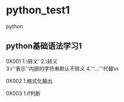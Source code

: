 # python_test1
python


## python基础语法学习1


0X001
1.\转义'
2.\\转义\
3.r''表示''内部的字符串默认不转义
4.'''...'''代替\n


0X002
1.格式化输出



0X003
1.if判断